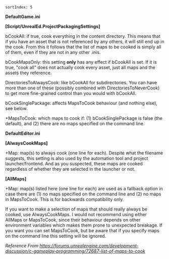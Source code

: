```
sortIndex: 5
```

**DefaultGame.ini**

**[Script/UnrealEd.ProjectPackagingSettings]**

bCookAll: if true, cook everything in the content directory. This means that if you have an asset that is not referenced by any others, it will still end up in the cook. From this it follows that the list of maps to be cooked is simply all of them, even if they are not in any other .inis.

bCookMapsOnly: this setting **only** has any effect if bCookAll is set. If it is true, "cook all" does not actually cook every asset, just all maps and the assets they reference.

DirectoriesToAlwaysCook: like bCookAll for subdirectories. You can have more than one of these (possibly combined with DirectoriesToNeverCook) to get more fine-grained control than you would with bCookAll.

bCookSinglePackage: affects MapsToCook behaviour (and nothing else), see below.

+MapsToCook: which maps to cook if: (1) bCookSinglePackage is false (the default), and (2) there are no maps specified on the command line.

**DefaultEditor.ini**

**[AlwaysCookMaps]**

+Map: map(s) to always cook (one line for each). Despite what the filename suggests, this setting is also used by the automation tool and project launcher/frontend. And as you suspected, these maps are cooked regardless of whether they are selected in the launcher or not.

**[AllMaps]**

+Map: map(s) listed here (one line for each) are used as a fallback option in case there are (1) no maps specified on the command line and (2) no maps in MapsToCook. This is for backwards compatibility only.

If you want to make a selection of maps that should really always be cooked, use AlwaysCookMaps. I would not recommend using either AllMaps or MapsToCook, since their behaviour depends on other environment variables which makes them prone to unexpected breakage. If you want you can set MapsToCook, but be aware that if you specify maps on the command line this setting will be ignored.

*Reference From https://forums.unrealengine.com/development-discussion/c-gameplay-programming/72687-list-of-maps-to-cook*

